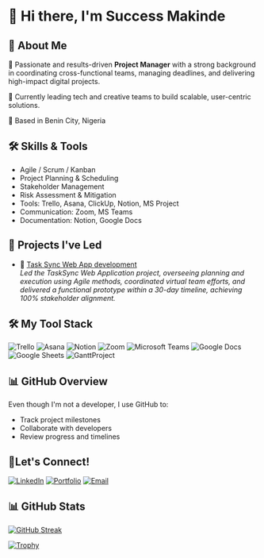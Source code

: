 

# 👋 Hi there, I'm Success Makinde

## 🌟 About Me
🎯 Passionate and results-driven **Project Manager** with a strong background in coordinating cross-functional teams, managing deadlines, and delivering high-impact digital projects.

💼 Currently leading tech and creative teams to build scalable, user-centric solutions.

📍 Based in Benin City, Nigeria

## 🛠️ Skills & Tools
- Agile / Scrum / Kanban
- Project Planning & Scheduling
- Stakeholder Management
- Risk Assessment & Mitigation
- Tools: Trello, Asana, ClickUp, Notion, MS Project
- Communication: Zoom, MS Teams
- Documentation: Notion, Google Docs

## 🚀 Projects I've Led
- 🔗 [Task Sync Web App development](https://github.com/SuccessMakinde/TaskSync-Web-Application)  
  _Led the TaskSync Web Application project, overseeing planning and execution using Agile methods, coordinated virtual team efforts, and delivered a functional prototype within a 30-day timeline, achieving 100% stakeholder alignment._



## 🛠️ My Tool Stack

![Trello](https://img.shields.io/badge/-Trello-0052CC?style=flat&logo=trello&logoColor=white)
![Asana](https://img.shields.io/badge/-Asana-273347?style=flat&logo=asana&logoColor=white)
![Notion](https://img.shields.io/badge/-Notion-000000?style=flat&logo=notion&logoColor=white)
![Zoom](https://img.shields.io/badge/-Zoom-2D8CFF?style=flat&logo=zoom&logoColor=white)
![Microsoft Teams](https://img.shields.io/badge/-Microsoft%20Teams-6264A7?style=flat&logo=microsoft-teams&logoColor=white)
![Google Docs](https://img.shields.io/badge/-Google%20Docs-4285F4?style=flat&logo=google-docs&logoColor=white)
![Google Sheets](https://img.shields.io/badge/-Google%20Sheets-34A853?style=flat&logo=google-sheets&logoColor=white)
![GanttProject](https://img.shields.io/badge/-GanttProject-FF6F00?style=flat&logoColor=white)


## 📊 GitHub Overview
Even though I'm not a developer, I use GitHub to:
- Track project milestones
- Collaborate with developers
- Review progress and timelines

## 🤝Let's Connect!
[![LinkedIn](https://img.shields.io/badge/-LinkedIn-blue?style=flat&logo=linkedin&logoColor=white)](https://[https://www.linkedin.com/in/success-makinde/)
[![Portfolio](https://img.shields.io/badge/-Portfolio-000?style=flat&logo=github&logoColor=white)](https://makindesuccess9.wixsite.com/successmakinde)
[![Email](https://img.shields.io/badge/-Email-D14836?style=flat&logo=gmail&logoColor=white)](mailto:makindesuccess9@gmail.com)

## 📊 GitHub Stats

<!-- Streak / Contributions -->
[![GitHub Streak](https://streak-stats.demolab.com?user=SuccessMakinde&theme=github-dark&hide_border=true)](https://git.io/streak-stats)

<!-- Trophy board (optional) -->
[![Trophy](https://github-profile-trophy.vercel.app/?username=SuccessMakinde&theme=algolia&no-frame=true)](https://github.com/ryo-ma/github-profile-trophy)




<!---
success901/success901 is a ✨ special ✨ repository because its `README.md` (this file) appears on your GitHub profile.
You can click the Preview link to take a look at your changes.
--->
